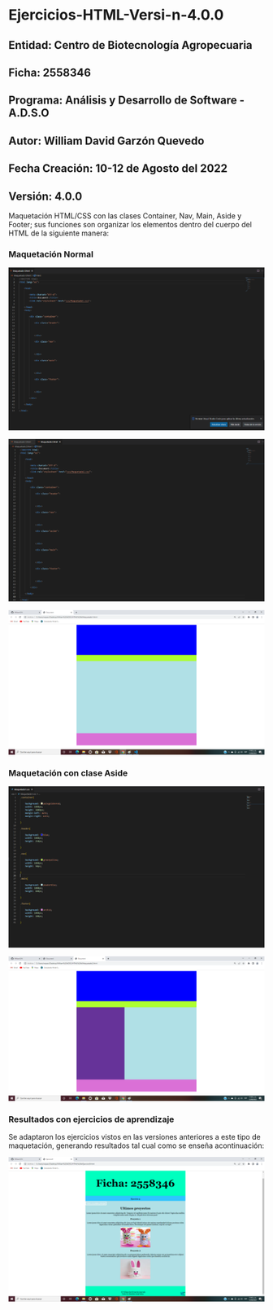 # Ejercicios-HTML-Versi-n-4.0.0

## Entidad: Centro de Biotecnología Agropecuaria
## Ficha: 2558346
## Programa: Análisis y Desarrollo de Software - A.D.S.O
## Autor: William David Garzón Quevedo
## Fecha Creación: 10-12 de Agosto del 2022
## Versión: 4.0.0

Maquetación HTML/CSS con las clases Container, Nav, Main, Aside y Footer; sus funciones son organizar los elementos dentro del cuerpo del HTML de la siguiente manera:

### Maquetación Normal

![Código HTML](https://github.com/WilliamQ16/Ejecricios-HTML-Versi-n-4.0.0/blob/main/Com_Readme/Cap1.png)

![Código CSS](https://github.com/WilliamQ16/Ejecricios-HTML-Versi-n-4.0.0/blob/main/Com_Readme/Cap2.png)

![Resultado](https://github.com/WilliamQ16/Ejecricios-HTML-Versi-n-4.0.0/blob/main/Com_Readme/Cap4.png)

### Maquetación con clase Aside

![Código HTML](https://github.com/WilliamQ16/Ejecricios-HTML-Versi-n-4.0.0/blob/main/Com_Readme/Cap3.png)

![Resultado Aside](https://github.com/WilliamQ16/Ejecricios-HTML-Versi-n-4.0.0/blob/main/Com_Readme/Cap5.png)



### Resultados con ejercicios de aprendizaje

Se adaptaron los ejercicios vistos en las versiones anteriores a este tipo de maquetación, generando resultados tal cual como se enseña acontinuación:

![Resultado Ejercicios](https://github.com/WilliamQ16/Ejecricios-HTML-Versi-n-4.0.0/blob/main/Com_Readme/Cap6.png)
